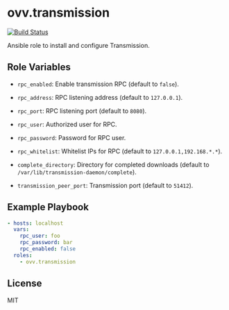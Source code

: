 ovv.transmission
================

[![Build Status](https://travis-ci.org/ovv/ansible-role-transmission.svg?branch=master)](https://travis-ci.org/ovv/ansible-role-transmission)

Ansible role to install and configure Transmission.

Role Variables
--------------

* `rpc_enabled`: Enable transmission RPC (default to `false`).
* `rpc_address`: RPC listening address (default to `127.0.0.1`).
* `rpc_port`: RPC listening port (default to `8080`).
* `rpc_user`: Authorized user for RPC.
* `rpc_password`: Password for RPC user.
* `rpc_whitelist`: Whitelist IPs for RPC (default to `127.0.0.1,192.168.*.*`).

* `complete_directory`: Directory for completed downloads (default to `/var/lib/transmission-daemon/complete`).
* `transmission_peer_port`: Transmission port (default to `51412`).

Example Playbook
----------------

```yml
- hosts: localhost
  vars:
    rpc_user: foo
    rpc_password: bar
    rpc_enabled: false
  roles:
    - ovv.transmission
```

License
-------

MIT
